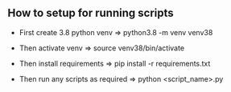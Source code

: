 ## How to setup for running scripts

- First create 3.8 python venv => python3.8 -m venv venv38 

- Then activate venv => source venv38/bin/activate

- Then install requirements => pip install -r requirements.txt

- Then run any scripts as required => python <script_name>.py